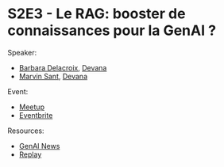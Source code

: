 
# S2E3 - Le RAG: booster de connaissances pour la GenAI ?

Speaker:
- [Barbara Delacroix](https://www.linkedin.com/in/barbara-delacroix-scriptor-artis/), [Devana](https://www.devana.ai/)
- [Marvin Sant](https://www.linkedin.com/in/marvin-sant/), [Devana](https://www.devana.ai/)

Event:
- [Meetup](https://www.meetup.com/generative-ai-nantes/events/297769949/)
- [Eventbrite](https://www.eventbrite.com/e/billets-5-conf-le-rag-booster-de-connaissances-pour-la-genia-766487654207)

Resources:
- [GenAI News](./genai-news.pdf)
- [Replay](https://www.youtube.com/watch?v=YsbPrM05Feg)
